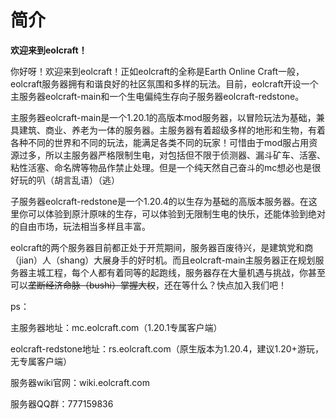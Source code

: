 # 简介

**欢迎来到eolcraft！**

你好呀！欢迎来到eolcraft！正如eolcraft的全称是Earth Online Craft一般，eolcraft服务器拥有和谐良好的社区氛围和多样的玩法。目前，eolcraft开设一个主服务器eolcraft-main和一个生电偏纯生存向子服务器eolcraft-redstone。

主服务器eolcraft-main是一个1.20.1的高版本mod服务器，以冒险玩法为基础，兼具建筑、商业、养老为一体的服务器。主服务器有着超级多样的地形和生物，有着各种不同的世界和不同的玩法，能满足各类不同的玩家！可惜由于mod服占用资源过多，所以主服务器严格限制生电，对包括但不限于侦测器、漏斗矿车、活塞、粘性活塞、命名牌等物品作禁止处理。但是一个纯天然自己奋斗的mc想必也是很好玩的叭（胡言乱语）（逃）

子服务器eolcraft-redstone是一个1.20.4的以生存为基础的高版本服务器。在这里你可以体验到原汁原味的生存，可以体验到无限制生电的快乐，还能体验到绝对的自由市场，玩法相当多样且丰富。

eolcraft的两个服务器目前都正处于开荒期间，服务器百废待兴，是建筑党和商（jian）人（shang）大展身手的好时机。而且eolcraft-main主服务器正在规划服务器主城工程，每个人都有着同等的起跑线，服务器存在大量机遇与挑战，你甚至可以~~垄断经济命脉（bushi）掌握大权~~，还在等什么？快点加入我们吧！

ps：

主服务器地址：mc.eolcraft.com（1.20.1专属客户端）

eolcraft-redstone地址：rs.eolcraft.com（原生版本为1.20.4，建议1.20+游玩，无专属客户端）

服务器wiki官网：wiki.eolcraft.com

服务器QQ群：777159836
